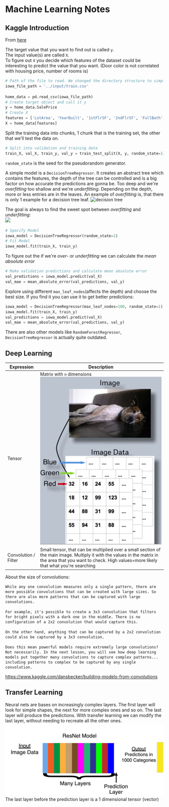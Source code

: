 # Machine Learning Notes

## Kaggle Introduction
From [here](https://www.kaggle.com/learn/intro-to-machine-learning)  

The target value that you want to find out is called `y`.  
The input value(s) are called `X`.  
To figure out `X` you decide which features of the dataset could be interesting to predict the value that you want. (Door color is not correlated with housing price, number of rooms is)
```python
# Path of the file to read. We changed the directory structure to simplify submitting to a competition
iowa_file_path = '../input/train.csv'

home_data = pd.read_csv(iowa_file_path)
# Create target object and call it y
y = home_data.SalePrice
# Create X
features = ['LotArea', 'YearBuilt', '1stFlrSF', '2ndFlrSF', 'FullBath', 'BedroomAbvGr', 'TotRmsAbvGrd']
X = home_data[features]
```

Split the training data into chunks, 1 chunk that is the training set, the other that we'll test the data on.
```python
# Split into validation and training data
train_X, val_X, train_y, val_y = train_test_split(X, y, random_state=1)
```
`random_state` is the seed for the pseudorandom generator.

A simple model is a `DecisionTreeRegressor`. It creates an abstract tree which contains the features, the depth of the tree can be controlled and is a big factor on how accurate the predictions are gonna be. Too deep and we're _overfitting_ too shallow and we're _underfitting_. Depending on the depth, more or less entries are in the leaves. An example of _overfitting_ is, that there is only 1 example for a decision tree leaf.
![decision tree](https://i.imgur.com/R3ywQsR.png)

The goal is always to find the sweet spot between _overfitting_ and _underfitting_:  
![](https://i.imgur.com/2q85n9s.png)
```python
# Specify Model
iowa_model = DecisionTreeRegressor(random_state=1)
# Fit Model
iowa_model.fit(train_X, train_y)
```
To figure out the if we're _over-_ or _underfitting_ we can calculate the _mean absolute error_
```python
# Make validation predictions and calculate mean absolute error
val_predictions = iowa_model.predict(val_X)
val_mae = mean_absolute_error(val_predictions, val_y)
```
Explore using different `max_leaf_nodes`(affects the depth) and choose the best size. If you find it you can use it to get better predictions:
```python
iowa_model = DecisionTreeRegressor(max_leaf_nodes=100, random_state=1)
iowa_model.fit(train_X, train_y)
val_predictions = iowa_model.predict(val_X)
val_mae = mean_absolute_error(val_predictions, val_y)
```

There are also other models like `RandomForestRegressor`, `DecisionTreeRegressor` is actually quite outdated.

## Deep Learning
 | Expression | Description | 
 | ---------- | ----------- | 
 | Tensor | Matrix with `n` dimensions ![tensor](tensor.png) | 
 | Convolution / Filter | Small tensor, that can be multiplied over a small section of the main image. Multiply it with the values in the matrix in the area that you want to check. High values=more likely that what you're searching | 

About the size of convolutions:  
```
While any one convolution measures only a single pattern, there are more possible convolutions that can be created with large sizes. So there are also more patterns that can be captured with large convolutions.

For example, it's possible to create a 3x3 convolution that filters for bright pixels with a dark one in the middle. There is no configuration of a 2x2 convolution that would capture this.

On the other hand, anything that can be captured by a 2x2 convolution could also be captured by a 3x3 convolution.

Does this mean powerful models require extremely large convolutions? Not necessarily. In the next lesson, you will see how deep learning models put together many convolutions to capture complex patterns... including patterns to complex to be captured by any single convolution.
```
https://www.kaggle.com/dansbecker/building-models-from-convolutions

## Transfer Learning
Neural nets are bases on increasingly complex layers. The first layer will look for simple shapes, the next for more complex ones and so on. The last layer will produce the predictions. With transfer learning we can modify the last layer, without needing to recreate all the other ones.
![transfer-learning-layers](transfer-learning-layers.png)
The last layer before the prediction layer is a 1 dimensional tensor (vector)

